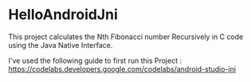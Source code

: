 # HelloAndroidJni

This project calculates the Nth Fibonacci number Recursively in C code using the Java Native Interface.


I've used the following guide to first run this Project :
https://codelabs.developers.google.com/codelabs/android-studio-jni
